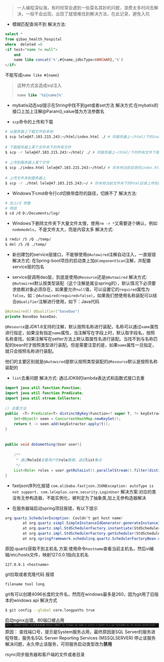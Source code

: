 > 一入编程深似海，有时经常会遇到一些莫名其妙的问题，浪费太多时间去解决，一般不会出现，出现了就很难找到解决方法，在此记录，避免入坑

* 模糊匹配查询不到
解决方法:
```sql
select *
from qibao_health_hospital
where  deleted =0
<if test="name != null">
	and
	name like concat('%',#{name,jdbcType=VARCHAR},'%')
</if>
```
不能写成`name like #{name}`
> 这种方式会造成sql注入
> ```sql
> name like '%${name}%'
> ```


* mybatis动态sql提示在String中找不到get或者set方法
解决方式:在mybatis的接口上加上注解@Param(),value值为方法参数名


* `scp`命令的上传和下载
```bash
# 从服务器上下载文件到本地
$ scp lele@47.103.215.243:~/html/index.html ./ # 将服务器上~/html/下的index.html文件下载到当前目录下

# 下载服务器上某个文件夹下的所有文件
$ scp -r lele@47.103.215.243:~/html/ ./ # 将服务器上~/html/下的所有文件下载到当前目录下

# 上传到服务器上某个文件
$ scp ./index.html lele@47.103.215.243:~/html/ # 将本地当前目录的index.html上传到服务器上的~/html/目录下

# 上传文件夹到服务器上
$ scp -r ./html lele@47.103.215.243:~/ # 将本地当前文件夹下的html目录上传到服务器上的~目录下
```

* Windows下cmd命令行cd切换带盘符的路径，切换不了
解决方法:
```bash
# 加上/d 参数
# 例如
$ cd /d D:/Documents/log/
```

* Windows下删除文件夹下大量文件太慢，使用`rm -r *`又需要逐个确认，例如`nodemodels`，不是文件太大，而是内容太多
解决方式:
```bash
$ rmdir /S /Q ./temp/
$ del /S /Q ./temp/
```

* 新创建包的service层接口，不能够使用`@Autowired`注解自动注入，一直报错
解决方式:
在Spring-boot项目的启动类上加`@ComponentScan`注解，并配置service层的包名

* service层调用dao层，到底是使用`@Resource`还是`@Autowired`
解决方式:
`@Autowired`默认按类型装配（这个注解是属业spring的），默认情况下必须要求依赖对象必须存在，如果要允许`null`值，可以设置它的`required`属性为`false`，如：`@Autowired(required=false)`，如果我们想使用名称装配可以结合`@Qualifier`注解进行使用，如下：Java代码
```java
@Autowired() @Qualifier("baseDao")
private BaseDao baseDao;
```
`@Resource`是JDK1.6支持的注解，默认按照名称进行装配，名称可以通过`name`属性进行指定，如果没有指定`name`属性，当注解写在字段上时，默认取字段名，按照名称查找，如果注解写在setter方法上默认取属性名进行装配。当找不到与名称匹配的bean时才按照类型进行装配。但是需要注意的是，如果`name`属性一旦指定，就只会按照名称进行装配。

他们的主要区别就是`@Autowired`是默认按照类型装配的`@Resource`默认是按照名称装配的


* `list`去重问题
解决方式:
通过JDK8的lambda表达式和函数式接口去重
```java
import java.util.function.Function;
import java.util.function.Predicate;
import java.util.stream.Collectors;

// 去重方法
public  <T> Predicate<T> distinctByKey(Function<? super T, ?> keyExtractor) {
    Set<Object> seen = ConcurrentHashMap.newKeySet();
    return t -> seen.add(keyExtractor.apply(t));
}


public void doSomething(User user){

	/**
	 * 通过RoleId去重用户的role数据，返回list集合
	 */
	List<Role> roles = user.getRoleList().parallelStream().filter(distinctByKey(Role::getId)).collect(Collectors.toList());
}
```

* fastjson序列化报错
`com.alibaba.fastjson.JSONException: autoType is not support. com.leleplus.core.security.LoginUser`
解决方案:对应的类没有无参构造器，不能实例化，被判定为了抽象类,加上无参构造器解决

* 在服务器端启动spring项目报错，有以下提示
```java
org.quartz.SchedulerException: Couldn't get host name!
        at org.quartz.simpl.SimpleInstanceIdGenerator.generateInstanceId(SimpleInstanceIdGenerator.java:36)
        at org.quartz.impl.StdSchedulerFactory.instantiate(StdSchedulerFactory.java:1247)
        at org.quartz.impl.StdSchedulerFactory.getScheduler(StdSchedulerFactory.java:1579)
        at org.springframework.scheduling.quartz.SchedulerFactoryBean.createScheduler(SchedulerFactoryBean.java:677)
```
原因:quartz获取不到主机名
方案:使用命令`hostname`查看当前主机名，然后vi编辑/etc/hosts文件，映射127.0.0.1指向主机名
```hosts
127.0.0.1 <hostname>
```
git拉取或者克隆代码
报错
```bash
filename tool long
```
git有可以创建4096长度的文件名，然而在windows最多是260，因为git用了旧版本的windows api
解决方式
```bash
$ git config --global core.longpaths true
```

启动nginx出错，80端口被占用
![image-20200514173156263](%E7%BC%96%E7%A8%8B%E5%85%A5%E5%9D%91%E8%AE%B0%E5%BD%95%E7%AC%94%E8%AE%B0.assets/image-20200514173156263.png)
原因：
	查找端口号，提示是System服务占用，最终原因是SQL Server的服务进程导致，服务名SQL Server Reporting Services (MSSQLSERVER)
	停止该服务解决问题，永久停止该服务，可将服务启动类型改为**禁用**







rsync同步服务器和客户端的文件或者目录
















